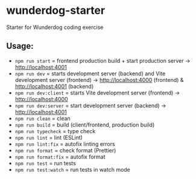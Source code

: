 # wunderdog-starter

Starter for Wunderdog coding exercise

## Usage:

- `npm run start` = frontend production build + start production server -> [http://localhost:4001](http://localhost:4001)
- `npm run dev` = starts development server (backend) and Vite development server (frontend) -> [http://localhost:4000](http://localhost:4000) (frontend) & [http://localhost:4001](http://localhost:4001) (backend)
- `npm run dev:client` = starts Vite development server (frontend) -> [http://localhost:4000](http://localhost:4000)
- `npm run dev:server` = start development server (backend) -> [http://localhost:4001](http://localhost:4001)
- `npm run clean` = clean
- `npm run build` = build (client/frontend, production build)
- `npm run typecheck` = type check
- `npm run lint` = lint (ESLint)
- `npm run lint:fix` = autofix linting errors
- `npm run format` = check format (Prettier)
- `npm run format:fix` = autofix format
- `npm run test` = run tests
- `npm run test:watch` = run tests in watch mode
